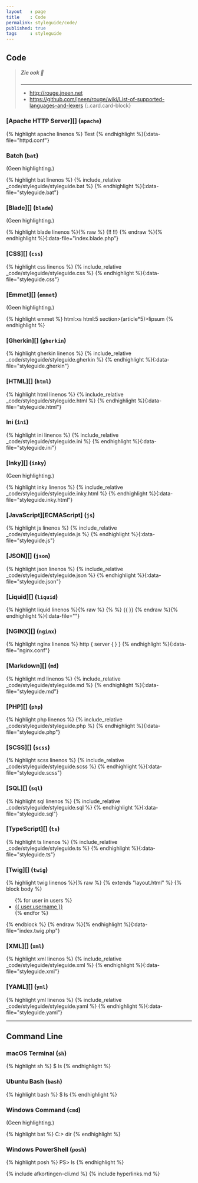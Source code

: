 ```yaml
---
layout   : page
title    : Code
permalink: styleguide/code/
published: true
tags     : styleguide
---
```


Code
----

> ##### Zie ook :book:
> ---
> - <http://rouge.jneen.net>
> - <https://github.com/jneen/rouge/wiki/List-of-supported-languages-and-lexers>
{:.card.card-block}

### [Apache HTTP Server][] (`apache`)

{% highlight apache linenos %}
Test
{% endhighlight %}{:data-file="httpd.conf"}

### Batch (`bat`)

(Geen highlighting.)

{% highlight bat linenos %}
{% include_relative _code/styleguide/styleguide.bat %}
{% endhighlight %}{:data-file="styleguide.bat"}

### [Blade][] (`blade`)

(Geen highlighting.)

{% highlight blade linenos %}{% raw %}
{!! !!}
{% endraw %}{% endhighlight %}{:data-file="index.blade.php"}

### [CSS][] (`css`)

{% highlight css linenos %}
{% include_relative _code/styleguide/styleguide.css %}
{% endhighlight %}{:data-file="styleguide.css"}

### [Emmet][] (`emmet`)

(Geen highlighting.)

{% highlight emmet %}
html:xs
html:5
section>(article*5)>lipsum
{% endhighlight %}

### [Gherkin][] (`gherkin`)

{% highlight gherkin linenos %}
{% include_relative _code/styleguide/styleguide.gherkin %}
{% endhighlight %}{:data-file="styleguide.gherkin"}

### [HTML][] (`html`)

{% highlight html linenos %}
{% include_relative _code/styleguide/styleguide.html %}
{% endhighlight %}{:data-file="styleguide.html"}

### Ini (`ini`)

{% highlight ini linenos %}
{% include_relative _code/styleguide/styleguide.ini %}
{% endhighlight %}{:data-file="styleguide.ini"}

### [Inky][] (`inky`)

(Geen highlighting.)

{% highlight inky linenos %}
{% include_relative _code/styleguide/styleguide.inky.html %}
{% endhighlight %}{:data-file="styleguide.inky.html"}

### [JavaScript][ECMAScript] (`js`)

{% highlight js linenos %}
{% include_relative _code/styleguide/styleguide.js %}
{% endhighlight %}{:data-file="styleguide.js"}

### [JSON][] (`json`)

{% highlight json linenos %}
{% include_relative _code/styleguide/styleguide.json %}
{% endhighlight %}{:data-file="styleguide.json"}

### [Liquid][] (`liquid`)

{% highlight liquid linenos %}{% raw %}
{% %}
{{ }}
{% endraw %}{% endhighlight %}{:data-file=""}

### [NGINX][] (`nginx`)

{% highlight nginx linenos %}
http {
    server {
    }
}
{% endhighlight %}{:data-file="nginx.conf"}

### [Markdown][] (`md`)

{% highlight md linenos %}
{% include_relative _code/styleguide/styleguide.md %}
{% endhighlight %}{:data-file="styleguide.md"}

### [PHP][] (`php`)

{% highlight php linenos %}
{% include_relative _code/styleguide/styleguide.php %}
{% endhighlight %}{:data-file="styleguide.php"}

### [SCSS][] (`scss`)

{% highlight scss linenos %}
{% include_relative _code/styleguide/styleguide.scss %}
{% endhighlight %}{:data-file="styleguide.scss"}

### [SQL][] (`sql`)

{% highlight sql linenos %}
{% include_relative _code/styleguide/styleguide.sql %}
{% endhighlight %}{:data-file="styleguide.sql"}

### [TypeScript][] (`ts`)

{% highlight ts linenos %}
{% include_relative _code/styleguide/styleguide.ts %}
{% endhighlight %}{:data-file="styleguide.ts"}

### [Twig][] (`twig`)

{% highlight twig linenos %}{% raw %}
{% extends "layout.html" %}
{% block body %}
  <ul>
  {% for user in users %}
    <li><a href="{{ user.url }}">{{ user.username }}</a></li>
  {% endfor %}
  </ul>
{% endblock %}
{% endraw %}{% endhighlight %}{:data-file="index.twig.php"}

### [XML][] (`xml`)

{% highlight xml linenos %}
{% include_relative _code/styleguide/styleguide.xml %}
{% endhighlight %}{:data-file="styleguide.xml"}

### [YAML][] (`yml`)

{% highlight yml linenos %}
{% include_relative _code/styleguide/styleguide.yaml %}
{% endhighlight %}{:data-file="styleguide.yaml"}

---

Command Line
------------

### macOS Terminal (`sh`)

{% highlight sh %}
$ ls
{% endhighlight %}

### Ubuntu Bash (`bash`)

{% highlight bash %}
$ ls
{% endhighlight %}

### Windows Command (`cmd`)

(Geen highlighting.)

{% highlight bat %}
C:\> dir
{% endhighlight %}

### Windows PowerShell (`posh`)

{% highlight posh %}
PS> ls
{% endhighlight %}


{% include afkortingen-cli.md %}
{% include hyperlinks.md %}